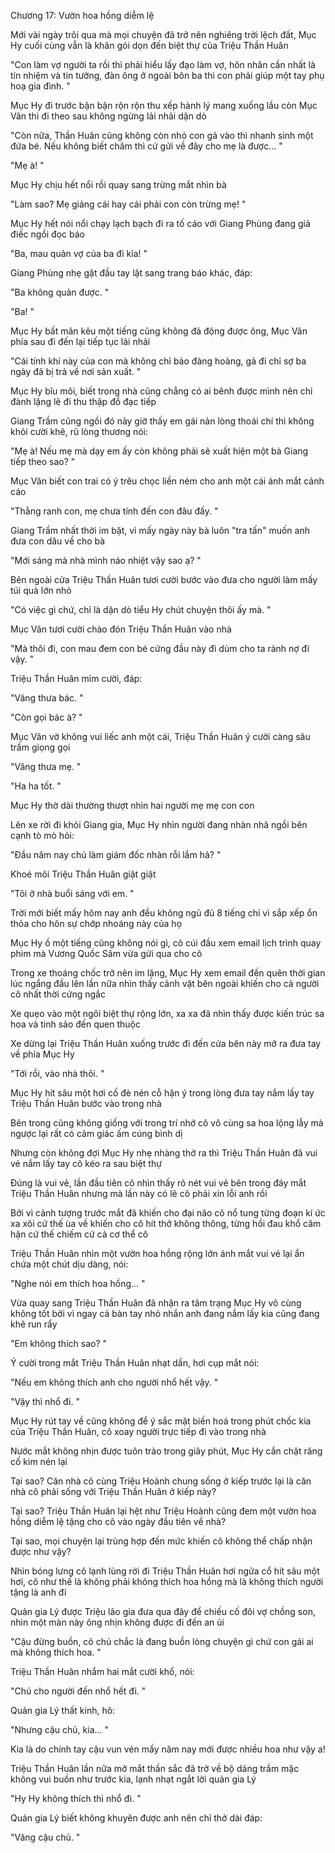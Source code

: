 




Chương 17: Vườn hoa hồng diễm lệ

Mới vài ngày trôi qua mà mọi chuyện đã trở nên nghiêng trời lệch đất, Mục Hy cuối cùng vẫn là khăn gói dọn đến biệt thự của Triệu Thần Huân

"Con làm vợ người ta rồi thì phải hiểu lấy đạo làm vợ, hôn nhân cần nhất là tín nhiệm và tin tưởng, đàn ông ở ngoài bôn ba thì con phải giúp một tay phụ hoạ gia đình. "

Mục Hy đi trước bận bận rộn rộn thu xếp hành lý mang xuống lầu còn Mục Vân thì đi theo sau không ngừng lải nhải dặn dò

"Còn nữa, Thần Huân cũng không còn nhỏ con gả vào thì nhanh sinh một đứa bé. Nếu không biết chăm thì cứ gửi về đây cho mẹ là được... "

"Mẹ à! "

Mục Hy chịu hết nổi rồi quay sang trừng mắt nhìn bà

"Làm sao? Mẹ giảng cái hay cái phải con còn trừng mẹ! "

Mục Hy hết nói nổi chạy lạch bạch đi ra tố cáo với Giang Phùng đang giả điếc ngồi đọc báo

"Ba, mau quản vợ của ba đi kìa! "

Giang Phùng nhẹ gật đầu tay lật sang trang báo khác, đáp:

"Ba không quản được. "

"Ba! "

Mục Hy bất mãn kêu một tiếng cũng không đả động được ông, Mục Vân phía sau đi đến lại tiếp tục lải nhải

"Cái tính khí này của con mà không chỉ bảo đàng hoàng, gả đi chỉ sợ ba ngày đã bị trả về nơi sản xuất. "


Mục Hy bĩu môi, biết trong nhà cũng chẳng có ai bênh được mình nên chỉ đành lặng lẽ đi thu thập đồ đạc tiếp

Giang Trầm cũng ngồi đó nảy giờ thấy em gái nản lòng thoái chí thì không khỏi cười khẽ, rũ lòng thương nói:

"Mẹ à! Nếu mẹ mà dạy em ấy còn không phải sẽ xuất hiện một bà Giang tiếp theo sao? "

Mục Vân biết con trai có ý trêu chọc liền ném cho anh một cái ánh mắt cảnh cáo

"Thằng ranh con, mẹ chưa tính đến con đâu đấy. "

Giang Trầm nhất thời im bặt, vì mấy ngày này bà luôn "tra tấn" muốn anh đưa con dâu về cho bà

"Mới sáng mà nhà mình náo nhiệt vậy sao ạ? "

Bên ngoài cửa Triệu Thần Huân tươi cười bước vào đưa cho người làm mấy túi quà lớn nhỏ

"Có việc gì chứ, chỉ là dặn dò tiểu Hy chút chuyện thôi ấy mà. "

Mục Vân tươi cười chào đón Triệu Thần Huân vào nhà

"Mà thôi đi, con mau đem con bé cứng đầu này đi dùm cho ta rảnh nợ đi vậy. "

Triệu Thần Huân mỉm cười, đáp:

"Vâng thưa bác. "

"Còn gọi bác à? "

Mục Vân vờ không vui liếc anh một cái, Triệu Thần Huân ý cười càng sâu trầm giọng gọi

"Vâng thưa mẹ. "

"Ha ha tốt. "

Mục Hy thờ dài thường thượt nhìn hai người mẹ mẹ con con

Lên xe rời đi khỏi Giang gia, Mục Hy nhìn người đang nhàn nhã ngồi bên cạnh tò mò hỏi:

"Đầu năm nay chú làm giám đốc nhàn rỗi lắm hả? "

Khoé môi Triệu Thần Huân giật giật

"Tôi ở nhà buổi sáng với em. "


Trời mới biết mấy hôm nay anh đều không ngủ đủ 8 tiếng chỉ vì sắp xếp ổn thỏa cho hôn sự chớp nhoáng này của họ

Mục Hy ồ một tiếng cũng không nói gì, cô cúi đầu xem email lịch trình quay phim mà Vương Quốc Sâm vừa gửi qua cho cô

Trong xe thoáng chốc trở nên im lặng, Mục Hy xem email đến quên thời gian lúc ngẩng đầu lên lần nữa nhìn thấy cảnh vật bên ngoài khiến cho cả người cô nhất thời cứng ngắc

Xe quẹo vào một ngôi biệt thự rộng lớn, xa xa đã nhìn thấy được kiến trúc sa hoa và tinh sảo đến quen thuộc

Xe dừng lại Triệu Thần Huân xuống trước đi đến cửa bên này mở ra đưa tay về phía Mục Hy

"Tới rồi, vào nhà thôi. "

Mục Hy hít sâu một hơi cố đè nén cỗ hận ý trong lòng đưa tay nắm lấy tay Triệu Thần Huân bước vào trong nhà

Bên trong cũng không giống với trong trí nhớ cô vô cùng sa hoa lộng lẫy mà ngược lại rất có cảm giác ấm cúng bình dị

Nhưng còn không đợi Mục Hy nhẹ nhàng thở ra thì Triệu Thần Huân đã vui vẻ nắm lấy tay cô kéo ra sau biệt thự

Đúng là vui vẻ, lần đầu tiên cô nhìn thấy rõ nét vui vẻ bên trong đáy mắt Triệu Thần Huân nhưng mà lần này có lẽ cô phải xin lỗi anh rồi

Bởi vì cảnh tượng trước mắt đã khiến cho đại não cô nổ tung từng đoạn kí ức xa xôi cứ thế ùa về khiến cho cô hít thở không thông, từng hồi đau khổ căm hận cứ thế chiếm cứ cả cơ thể cô

Triệu Thần Huân nhìn một vườn hoa hồng rộng lớn ánh mắt vui vẻ lại ẩn chứa một chút dịu dàng, nói:

"Nghe nói em thích hoa hồng... "

Vừa quay sang Triệu Thần Huân đã nhận ra tâm trạng Mục Hy vô cùng không tốt bởi vì ngay cả bàn tay nhỏ nhắn anh đang nắm lấy kia cũng đang khẽ run rẩy

"Em không thích sao? "

Ý cười trong mắt Triệu Thần Huân nhạt dần, hơi cụp mắt nói:

"Nếu em không thích anh cho người nhổ hết vậy. "

"Vậy thì nhổ đi. "

Mục Hy rút tay về cũng không để ý sắc mặt biến hoá trong phút chốc kia của Triệu Thần Huân, cô xoay người trực tiếp đi vào trong nhà

Nước mắt không nhịn được tuôn trào trong giây phút, Mục Hy cắn chặt răng cố kìm nén lại

Tại sao? Căn nhà cô cùng Triệu Hoành chung sống ở kiếp trước lại là căn nhà cô phải sống với Triệu Thần Huân ở kiếp này?

Tại sao? Triệu Thần Huân lại hệt như Triệu Hoành cũng đem một vườn hoa hồng diễm lệ tặng cho cô vào ngày đầu tiên về nhà?

Tại sao, mọi chuyện lại trùng hợp đến mức khiến cô không thể chấp nhận được như vậy?

Nhìn bóng lưng cô lạnh lùng rời đi Triệu Thần Huân hơi ngửa cổ hít sâu một hơi, cô như thế là không phải không thích hoa hồng mà là không thích người tặng là anh đi

Quản gia Lý được Triệu lão gia đưa qua đây để chiếu cố đôi vợ chồng son, nhìn một màn này ông nhịn không được đi đến an ủi

"Cậu đừng buồn, cô chủ chắc là đang buồn lòng chuyện gì chứ con gái ai mà không thích hoa. "

Triệu Thần Huân nhắm hai mắt cười khổ, nói:

"Chú cho người đến nhổ hết đi. "

Quản gia Lý thất kinh, hô:

"Nhưng cậu chủ, kia... "

Kia là do chính tay cậu vun vén mấy năm nay mới được nhiều hoa như vậy a!

Triệu Thần Huân lần nữa mở mắt thần sắc đã trở về bộ dáng trầm mặc không vui buồn như trước kia, lạnh nhạt ngắt lời quản gia Lý

"Hy Hy không thích thì nhổ đi. "

Quản gia Lý biết không khuyên được anh nên chỉ thở dài đáp:

"Vâng cậu chủ. "




